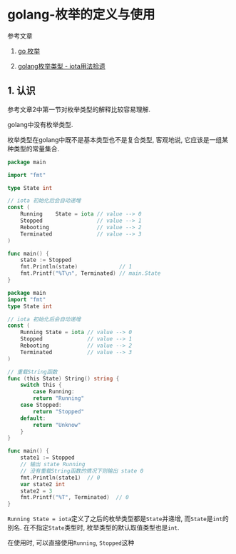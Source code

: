 # golang-枚举的定义与使用

参考文章

1. [go 枚举](https://studygolang.com/articles/5386)

2. [golang枚举类型 - iota用法拾遗](https://studygolang.com/articles/7897)

## 1. 认识

参考文章2中第一节对枚举类型的解释比较容易理解. 

golang中没有枚举类型.

枚举类型在golang中既不是基本类型也不是复合类型, 客观地说, 它应该是一组某种类型的常量集合.

```go
package main

import "fmt"

type State int

// iota 初始化后会自动递增
const (
	Running    State = iota // value --> 0
	Stopped                 // value --> 1
	Rebooting               // value --> 2
	Terminated              // value --> 3
)

func main() {
	state := Stopped
	fmt.Println(state)             // 1
	fmt.Printf("%T\n", Terminated) // main.State
}
```

```go
package main
import "fmt"
type State int

// iota 初始化后会自动递增
const (
    Running State = iota // value --> 0
    Stopped              // value --> 1
    Rebooting            // value --> 2
    Terminated           // value --> 3
)

// 重载String函数
func (this State) String() string {
    switch this {
        case Running:
        return "Running"
    case Stopped:
        return "Stopped"
    default:
        return "Unknow"
    }
}

func main() {
    state1 := Stopped
    // 输出 state Running
    // 没有重载String函数的情况下则输出 state 0
    fmt.Println(state1)  // 0
    var state2 int
    state2 = 3
    fmt.Printf("%T", Terminated)  // 0
}
```

`Running State = iota`定义了之后的枚举类型都是`State`并递增, 而`State`是`int`的别名. 在不指定`State`类型时, 枚举类型的默认取值类型也是`int`.

在使用时, 可以直接使用`Running`, `Stopped`这种